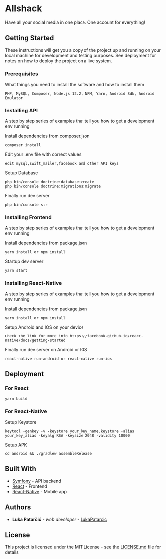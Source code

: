 # Allshack

Have all your social media in one place. One account for everything!

## Getting Started

These instructions will get you a copy of the project up and running on your local machine for development and testing purposes. See deployment for notes on how to deploy the project on a live system.

### Prerequisites

What things you need to install the software and how to install them

```
PHP, MySQL, Composer, Node.js 12.2, NPM, Yarn, Android Sdk, Android Emulator
```

### Installing API

A step by step series of examples that tell you how to get a development env running

Install dependencies from composer.json

```
composer install
```

Edit your .env file with correct values
```
edit mysql,swift_mailer,facebook and other API keys
```

Setup Database

```
php bin/console doctrine:database:create
php bin/console doctrine:migrations:migrate
```

Finally run dev server
```
php bin/console s:r
```

### Installing Frontend

A step by step series of examples that tell you how to get a development env running

Install dependencies from package.json

```
yarn install or npm install
```

Startup dev server

```
yarn start
```

### Installing React-Native

A step by step series of examples that tell you how to get a development env running

Install dependencies from package.json

```
yarn install or npm install
```

Setup Android and IOS on your device

```
Check the link for more info https://facebook.github.io/react-native/docs/getting-started
```

Finally run dev server on Android or IOS

```
react-native run-android or react-native run-ios
```

## Deployment

### For React

```
yarn build
```

### For React-Native

Setup Keystore
```
keytool -genkey -v -keystore your_key_name.keystore -alias your_key_alias -keyalg RSA -keysize 2048 -validity 10000
```
Setup APK

```
cd android && ./gradlew assembleRelease
```
## Built With

* [Symfony](https://symfony.com/doc/current/index.html) - API backend
* [React](https://reactjs.org/docs/getting-started.html) - Frontend
* [React-Native](https://facebook.github.io/react-native/docs/getting-started) - Mobile app
## Authors

* **Luka Patarčić** - *web developer* - [LukaPatarcic](https://github.com/LukaPatarcic)

## License

This project is licensed under the MIT License - see the [LICENSE.md](LICENSE.md) file for details
